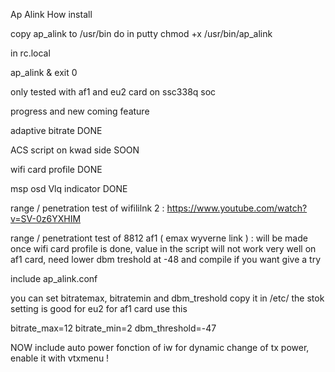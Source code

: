 Ap Alink
How install

copy ap_alink to /usr/bin
do in putty chmod +x /usr/bin/ap_alink

in rc.local

ap_alink &
exit 0

only tested with af1 and eu2 card on ssc338q soc

progress and new coming feature

adaptive bitrate DONE

ACS script on kwad side SOON

wifi card profile DONE

msp osd Vlq indicator DONE

range / penetration test of wifililnk 2 : https://www.youtube.com/watch?v=SV-0z6YXHIM

range / penetrationt test of 8812 af1 ( emax wyverne link ) : will be made once wifi card profile is done, value in the script will not work very well on af1 card, need lower dbm treshold at -48 and compile if you want give a try

include ap_alink.conf

you can set bitratemax, bitratemin and dbm_treshold
copy it in /etc/
the stok setting is good for eu2
for af1 card use this

bitrate_max=12
bitrate_min=2
dbm_threshold=-47

NOW include auto power fonction of iw for dynamic change of tx power, enable it with vtxmenu !
